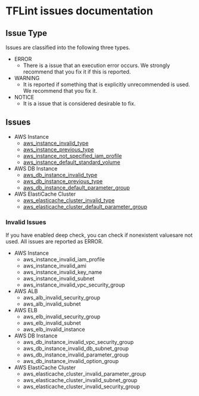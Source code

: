 # TFLint issues documentation
## Issue Type
Issues are classified into the following three types.

- ERROR
    - There is a issue that an execution error occurs. We strongly recommend that you fix it if this is reported.
- WARNING
    - It is reported if something that is explicitly unrecommended is used. We recommend that you fix it.
- NOTICE
    - It is a issue that is considered desirable to fix.

## Issues

- AWS Instance
    - [aws_instance_invalid_type](aws_instance_invalid_type.md)
    - [aws_instance_previous_type](aws_instance_previous_type.md)
    - [aws_instance_not_specified_iam_profile](aws_instance_not_specified_iam_profile.md)
    - [aws_instance_default_standard_volume](aws_instance_default_standard_volume.md)
- AWS DB Instance
    - [aws_db_instance_invalid_type](aws_db_instance_invalid_type.md)
    - [aws_db_instance_previous_type](aws_db_instance_previous_type.md)
    - [aws_db_instance_default_parameter_group](aws_db_instance_default_parameter_group.md)
- AWS ElastiCache Cluster
    - [aws_elasticache_cluster_invalid_type](aws_elasticache_cluster_invalid_type.md)
    - [aws_elasticache_cluster_default_parameter_group](aws_elasticache_cluster_default_parameter_group.md)

### Invalid Issues
If you have enabled deep check, you can check if nonexistent values ​​are not used. All issues are reported as ERROR.

- AWS Instance
    - aws_instance_invalid_iam_profile
    - aws_instance_invalid_ami
    - aws_instance_invalid_key_name
    - aws_instance_invalid_subnet
    - aws_instance_invalid_vpc_security_group
- AWS ALB
    - aws_alb_invalid_security_group
    - aws_alb_invalid_subnet
- AWS ELB
    - aws_elb_invalid_security_group
    - aws_elb_invalid_subnet
    - aws_elb_invalid_instance
- AWS DB Instance
    - aws_db_instance_invalid_vpc_security_group
    - aws_db_instance_invalid_db_subnet_group
    - aws_db_instance_invalid_parameter_group
    - aws_db_instance_invalid_option_group
- AWS ElastiCache Cluster
    - aws_elasticache_cluster_invalid_parameter_group
    - aws_elasticache_cluster_invalid_subnet_group
    - aws_elasticache_cluster_invalid_security_group

